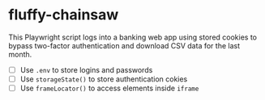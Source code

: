# fluffy-chainsaw

This Playwright script logs into a banking web app using stored cookies to bypass two-factor authentication and download CSV data for the last month.

- [ ] Use `.env` to store logins and passwords
- [ ] Use `storageState()` to store authentication cokies
- [ ] Use `frameLocator()` to access elements inside `iframe`
